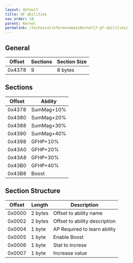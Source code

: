```yaml
---
layout: default
title: GF abilities
nav_order: 18
parent: Kernel
permalink: /technicalreferencemainkernel17-gf-abilities/
---
```


## General

| Offset | Sections | Section Size |
|--------|----------|--------------|
| 0x4378 | 9        | 8 bytes      |

## Sections

| Offset | Ability    |
|--------|------------|
| 0x4378 | SumMag+10% |
| 0x4380 | SumMag+20% |
| 0x4388 | SumMag+30% |
| 0x4390 | SumMag+40% |
| 0x4398 | GFHP+10%   |
| 0x43A0 | GFHP+20%   |
| 0x43A8 | GFHP+30%   |
| 0x43B0 | GFHP+40%   |
| 0x43B8 | Boost      |

## Section Structure

| Offset | Length  | Description                   |
|--------|---------|-------------------------------|
| 0x0000 | 2 bytes | Offset to ability name        |
| 0x0002 | 2 bytes | Offset to ability description |
| 0x0004 | 1 byte  | AP Required to learn ability  |
| 0x0005 | 1 byte  | Enable Boost                  |
| 0x0006 | 1 byte  | Stat to increse               |
| 0x0007 | 1 byte  | Increase value                |